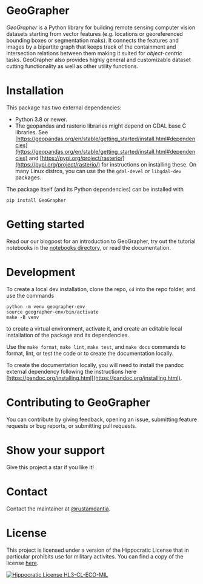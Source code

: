 # GeoGrapher

*GeoGrapher* is a Python library for building remote sensing
computer vision datasets starting from vector features
(e.g. locations or georeferenced bounding boxes or segmentation maks).
It connects the features and images by a bipartite graph that keeps
track of the containment and intersection relations between them making
it suited for *object-centric* tasks. GeoGrapher also provides highly
general and customizable dataset cutting functionality as well as other
utility functions.

# Installation
This package has two external dependencies:
- Python 3.8 or newer.
- The geopandas and rasterio libraries might depend on GDAL base C libraries.
See [https://geopandas.org/en/stable/getting_started/install.html#dependencies](https://geopandas.org/en/stable/getting_started/install.html#dependencies)
and [https://pypi.org/project/rasterio/](https://pypi.org/project/rasterio/)
for instructions on installing these. On many Linux distros, you can use the
the `gdal-devel` or `libgdal-dev` packages.

The package itself (and its Python dependencies) can be installed with

```
pip install GeoGrapher
```

# Getting started
Read our our blogpost for an introduction to GeoGrapher, try out the tutorial
notebooks in the [notebooks directory](https://github.com/dida-do/GeoGrapher/tree/main/notebooks),
or read the documentation.

# Development
To create a local dev installation, clone the repo, `cd` into the repo folder,
and use the commands

```
python -m venv geographer-env
source geographer-env/bin/activate
make -B venv
```

to create a virtual environment, activate it, and create an editable local installation
of the package and its dependencies.

Use the `make format`, `make lint`, `make test`, and `make docs` commands to format,
lint, or test the code or to create the documentation locally.

To create the documentation locally, you will need to install
the pandoc external dependency following the instructions here
[https://pandoc.org/installing.html](https://pandoc.org/installing.html).

# Contributing to GeoGrapher
You can contribute by giving feedback, opening an issue, submitting
feature requests or bug reports, or submitting pull requests.

# Show your support
Give this project a star if you like it!

# Contact
Contact the maintainer at [@rustamdantia](https://github.com/rustamdantia).

# License
This project is licensed under a version of the Hippocratic License that in particular prohibits use for military activites. You can find a copy of the license [here](LICENSE).

[![Hippocratic License HL3-CL-ECO-MIL](https://img.shields.io/static/v1?label=Hippocratic%20License&message=HL3-CL-ECO-MIL&labelColor=5e2751&color=bc8c3d)](https://firstdonoharm.dev/version/3/0/cl-eco-mil.html)
